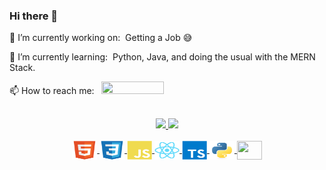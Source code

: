 ### Hi there 👋

🔭 I’m currently working on:  Getting a Job 😅

🌱 I’m currently learning:  Python, Java, and doing the usual with the MERN Stack.

📫 How to reach me:   <a href="https://www.linkedin.com/in/leonardo-zaramello/" target="_blank"><img height="20" width="100" src="https://img.shields.io/badge/-LinkedIn-%230077B5?style=for-the-badge&logo=linkedin&logoColor=white" target="_blank"></a> 

##

<!-- <div align="center">
  <a href="https://github.com/LeonardoZaramello">
  <img height="160em" src="https://github-readme-stats.vercel.app/api?username=LeonardoZaramello&show_icons=true&theme=rose_pine&include_all_commits=true&count_private=true"/>
  <img height="160em" src="https://github-readme-stats.vercel.app/api/top-langs/?username=LeonardoZaramello&layout=compact&langs_count=7&theme=rose_pine"/>
</div> -->

<div align="center">
  <a href="https://github.com/LeonardoZaramello">
  <img height="160em" src="https://github-readme-stats.vercel.app/api?username=LeonardoZaramello&show_icons=true&theme=rose_pine&include_all_commits=true&count_private=true"/>
  <img height="160em" src="https://github-readme-stats.vercel.app/api/top-langs/?username=LeonardoZaramello&layout=compact&langs_count=7&theme=rose_pine"/>
</div>


<div align="center" style="display: inline_block"><br>
  <img align="center"  height="30" width="40" src="https://raw.githubusercontent.com/devicons/devicon/master/icons/html5/html5-original.svg"/>
  <img align="center"  height="30" width="40" src="https://raw.githubusercontent.com/devicons/devicon/master/icons/css3/css3-original.svg"/>
  <img align="center"  height="30" width="40" src="https://raw.githubusercontent.com/devicons/devicon/master/icons/javascript/javascript-plain.svg"/>
  <img align="center"  height="30" width="40" src="https://raw.githubusercontent.com/devicons/devicon/master/icons/react/react-original.svg"/>
  <img align="center"  height="30" width="40" src="https://raw.githubusercontent.com/devicons/devicon/master/icons/typescript/typescript-plain.svg"/>
  <img align="center"  height="30" width="40" src="https://raw.githubusercontent.com/devicons/devicon/master/icons/python/python-original.svg"/>
  <img align="center"  height="30" width="40" src="https://cdn.jsdelivr.net/gh/devicons/devicon/icons/java/java-original.svg"/>
</div>


<!--
**LeonardoZaramello/LeonardoZaramello** is a ✨ _special_ ✨ repository because its `README.md` (this file) appears on your GitHub profile.

Here are some ideas to get you started:

- 🔭 I’m currently working on ...
- 🌱 I’m currently learning ...
- 👯 I’m looking to collaborate on ...
- 🤔 I’m looking for help with ...
- 💬 Ask me about ...
- 📫 How to reach me: ...
- 😄 Pronouns: ...
- ⚡ Fun fact: ...
-->
